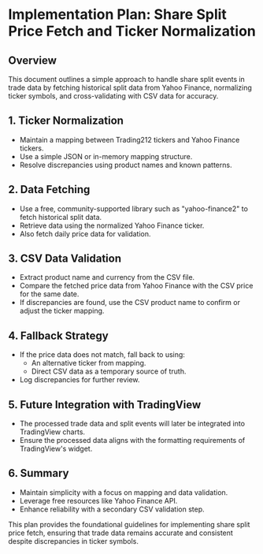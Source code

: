 # Implementation Plan: Share Split Price Fetch and Ticker Normalization

## Overview
This document outlines a simple approach to handle share split events in trade data by fetching historical split data from Yahoo Finance, normalizing ticker symbols, and cross-validating with CSV data for accuracy.

## 1. Ticker Normalization
- Maintain a mapping between Trading212 tickers and Yahoo Finance tickers.
- Use a simple JSON or in-memory mapping structure.
- Resolve discrepancies using product names and known patterns.

## 2. Data Fetching
- Use a free, community-supported library such as "yahoo-finance2" to fetch historical split data.
- Retrieve data using the normalized Yahoo Finance ticker.
- Also fetch daily price data for validation.

## 3. CSV Data Validation
- Extract product name and currency from the CSV file.
- Compare the fetched price data from Yahoo Finance with the CSV price for the same date.
- If discrepancies are found, use the CSV product name to confirm or adjust the ticker mapping.

## 4. Fallback Strategy
- If the price data does not match, fall back to using:
  - An alternative ticker from mapping.
  - Direct CSV data as a temporary source of truth.
- Log discrepancies for further review.

## 5. Future Integration with TradingView
- The processed trade data and split events will later be integrated into TradingView charts.
- Ensure the processed data aligns with the formatting requirements of TradingView's widget.

## 6. Summary
- Maintain simplicity with a focus on mapping and data validation.
- Leverage free resources like Yahoo Finance API.
- Enhance reliability with a secondary CSV validation step.

This plan provides the foundational guidelines for implementing share split price fetch, ensuring that trade data remains accurate and consistent despite discrepancies in ticker symbols.